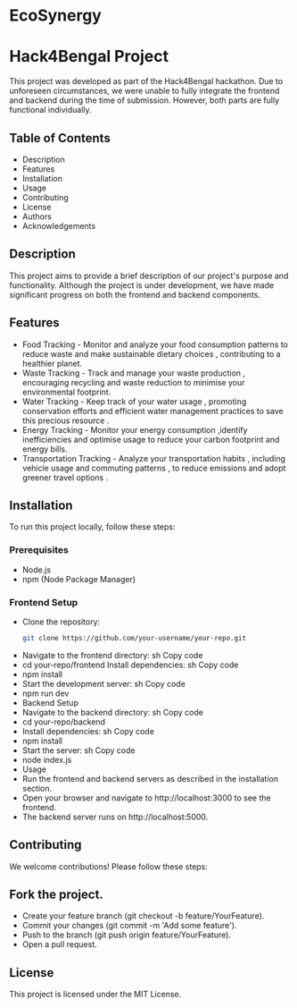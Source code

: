 # EcoSynergy
# Hack4Bengal Project

This project was developed as part of the Hack4Bengal hackathon. Due to unforeseen circumstances, we were unable to fully integrate the frontend and backend during the time of submission. However, both parts are fully functional individually.

## Table of Contents
- Description
- Features
- Installation
- Usage
- Contributing
- License
- Authors
- Acknowledgements

## Description
This project aims to provide a brief description of our project's purpose and functionality. Although the project is under development, we have made significant progress on both the frontend and backend components.

## Features
- Food Tracking - Monitor and analyze your food consumption patterns to reduce waste and make sustainable dietary choices , contributing to a healthier planet.
- Waste Tracking - Track and manage your waste production , encouraging recycling and waste reduction to minimise your environmental footprint.
- Water Tracking - Keep track of your water usage , promoting conservation efforts and efficient water management practices to save this precious resource .
- Energy Tracking - Monitor your energy consumption ,identify inefficiencies and optimise usage to reduce your carbon footprint and energy bills.
- Transportation Tracking - Analyze your transportation habits , including vehicle usage and commuting patterns , to reduce emissions and adopt greener travel options . 
## Installation
To run this project locally, follow these steps:

### Prerequisites
- Node.js
- npm (Node Package Manager)

### Frontend Setup
- Clone the repository:
   ```sh
   git clone https://github.com/your-username/your-repo.git
- Navigate to the frontend directory:
sh
Copy code
- cd your-repo/frontend
Install dependencies:
sh
Copy code
- npm install
- Start the development server:
sh
Copy code
- npm run dev
- Backend Setup
- Navigate to the backend directory:
sh
Copy code
- cd your-repo/backend
- Install dependencies:
sh
Copy code
- npm install
- Start the server:
sh
Copy code
- node index.js
- Usage
- Run the frontend and backend servers as described in the installation section.
- Open your browser and navigate to http://localhost:3000 to see the frontend.
- The backend server runs on http://localhost:5000.

## Contributing
We welcome contributions! Please follow these steps:

## Fork the project.
- Create your feature branch (git checkout -b feature/YourFeature).
- Commit your changes (git commit -m 'Add some feature').
- Push to the branch (git push origin feature/YourFeature).
- Open a pull request.

## License
This project is licensed under the MIT License.
